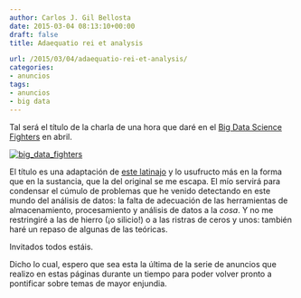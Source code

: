 ```yaml
---
author: Carlos J. Gil Bellosta
date: 2015-03-04 08:13:10+00:00
draft: false
title: Adaequatio rei et analysis

url: /2015/03/04/adaequatio-rei-et-analysis/
categories:
- anuncios
tags:
- anuncios
- big data
---
```


Tal será el título de la charla de una hora que daré en el [Big Data Science Fighters](http://datasciencefighters.com/) en abril.

[![big_data_fighters](/wp-uploads/2015/03/big_data_fighters.png)
](/wp-uploads/2015/03/big_data_fighters.png)

El título es una adaptación de [este latinajo](http://www.webdianoia.com/glosario/display.php?action=view&id=17) y lo usufructo más en la forma que en la sustancia, que la del original se me escapa. El mío servirá para condensar el cúmulo de problemas que he venido detectando en este mundo del análisis de datos: la falta de adecuación de las herramientas de almacenamiento, procesamiento y análisis de datos a la _cosa_. Y no me restringiré a las de hierro (¡o silicio!) o a las ristras de ceros y unos: también haré un repaso de algunas de las teóricas.

Invitados todos estáis.

Dicho lo cual, espero que sea esta la última de la serie de anuncios que realizo en estas páginas durante un tiempo para poder volver pronto a pontificar sobre temas de mayor enjundia.
